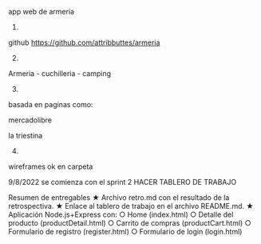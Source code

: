 app web de armeria

1. 
github
https://github.com/attribbuttes/armeria

2. 
Armeria - cuchilleria - camping

3. 
basada en paginas como:

mercadolibre

la triestina

4. 
wireframes ok en carpeta

9/8/2022
se comienza con el sprint 2
HACER TABLERO DE TRABAJO

Resumen de entregables
★ Archivo retro.md con el resultado de la retrospectiva.
★ Enlace al tablero de trabajo en el archivo README.md.
★ Aplicación Node.js+Express con:
○ Home (index.html)
○ Detalle del producto (productDetail.html)
○ Carrito de compras (productCart.html)
○ Formulario de registro (register.html)
○ Formulario de login (login.html)